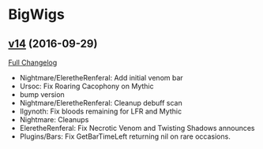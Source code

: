 # BigWigs

## [v14](https://github.com/BigWigsMods/BigWigs/tree/v14) (2016-09-29) [](#top)
[Full Changelog](https://github.com/BigWigsMods/BigWigs/compare/v13.1...v14)

-   Nightmare/EleretheRenferal: Add initial venom bar  
-   Ursoc: Fix Roaring Cacophony on Mythic  
-   bump version  
-   Nightmare/EleretheRenferal: Cleanup debuff scan  
-   Ilgynoth: Fix bloods remaining for LFR and Mythic  
-   Nightmare: Cleanups  
-   EleretheRenferal: Fix Necrotic Venom and Twisting Shadows announces  
-   Plugins/Bars: Fix GetBarTimeLeft returning nil on rare occasions.  
